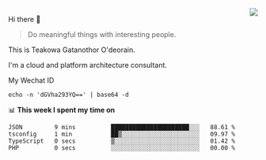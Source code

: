 <img align="right" src="https://github-readme-stats.vercel.app/api?username=Teakowa&show_icons=true&icon_color=2f80ed&text_color=718096&bg_color=ffffff&hide_title=true" />

Hi there 👋

> Do meaningful things with interesting people.

This is Teakowa Gatanothor O'deorain.

I'm a cloud and platform architecture consultant.

My Wechat ID

```
echo -n 'dGVha293YQ==' | base64 -d
```

📊 **This week I spent my time on**
<!--START_SECTION:waka-->

```text
JSON         9 mins          ██████████████████████░░░   88.61 %
tsconfig     1 min           ██▒░░░░░░░░░░░░░░░░░░░░░░   09.97 %
TypeScript   0 secs          ▒░░░░░░░░░░░░░░░░░░░░░░░░   01.42 %
PHP          0 secs          ░░░░░░░░░░░░░░░░░░░░░░░░░   00.00 %
```

<!--END_SECTION:waka-->

